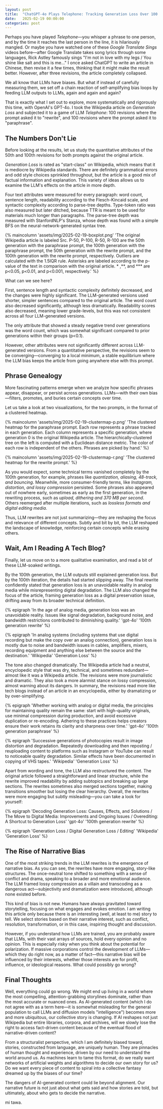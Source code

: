 ```yaml
---
layout: post
title:  "ChatGPT-4o Plays Telephone: Tracking Generation Loss Over 100 Generations of Revisions"
date:   2025-02-19 00:00:00
categories: post
---
```

<!--more-->

Perhaps you have played *Telephone*—you whisper a phrase to one person, and by the time it reaches the last person in the line, it is hilariously mangled. Or maybe you have watched one of these *Google Translate Sings* videos before—after Google Translate takes song lyrics through some languages, Rick Astley famously sings "I'm not in love with my legs / You shine like salt and this is me..." I once asked ChatGPT to write an article in Chinese, then revise it a few times, thinking that it might make the result better. However, after three revisions, the article completely collapsed.

We all know that LLMs have biases. But what if instead of carefully measuring them, we set off a chain reaction of self-amplifying bias loops by feeding LLM outputs to LLMs, again and again and again?

That is exactly what I set out to explore, more systematically and rigorously this time, with OpenAI's GPT-4o. I took the Wikipedia article on *Generation Loss* and subjected it to a game of LLM *Telephone*: 100 revisions where the prompt asked it to "rewrite", and 100 revisions where the prompt asked it to "paraphrase".

## The Numbers Don't Lie

Before looking at the results, let us study the quantitative attributes of the 50th and 100th revisions for both prompts against the original article.

*Generation Loss* is rated as "start-class" on Wikipedia, which means that it is mediocre by Wikipedia standards. There are definitely grammatical errors and odd style choices sprinkled throughout, but the article is a good mix of factual information and explanation. This variety of ideas allows us to examine the LLM's effects on the article in more depth.

Four text attributes were measured for every paragraph: word count, sentence length, readability according to the Flesch-Kincaid scale, and syntactic complexity according to parse-tree depths. Type-token ratio was also measured but later ditched, because TTR is meant to be used for materials much longer than paragraphs. The parse-tree depth was measured with StanfordNLP's Stanza, whose depth was found with a simple BFS on the neural-network-generated syntax tree.

{% maincolumn 'assets/img/2025-02-19-boxplot.png' 'The original Wikipedia article is labeled Src. P-50, P-100, R-50, R-100 are the 50th generation with the paraphrase prompt, the 100th generation with the paraphrase prompt, the 50th generation with the rewrite prompt, and the 100th generation with the rewrite prompt, respectively. Outliers are calculated with the 1.5IQR rule. Asterisks are labeled according to the p-value of the text in comparison with the original article. \* ,\*\*, and \*\*\* are p<0.05, p<0.01, and p<0.001, respectively.' %}

What can we see here? 

First, sentence length and syntactic complexity definitely decreased, and the changes were highly significant. The LLM-generated versions used shorter, simpler sentences compared to the original article. The word count also decreased significantly, although less dramatically. Readability scores also decreased, meaning lower grade-levels, but this was not consistent across all four LLM-generated versions.

The only attribute that showed a steady negative trend over generations was the word count, which was somewhat significant compared to prior generations within their groups (p<0.1). 

However, other attributes were not significantly different across LLM-generated versions. From a quantitative perspective, the revisions seem to be converging—converging to a local minimum, a stable equilibrium where the LLM bias keeps the article from going anywhere else with this prompt.

## Phrase Genealogy

More fascinating patterns emerge when we analyze how specific phrases appear, disappear, or persist across generations. LLMs—with their own bias—filters, promotes, and buries certain concepts over time.

Let us take a look at two visualizations, for the two prompts, in the format of a clustered heatmap.

{% maincolumn 'assets/img/2025-02-19-clustermap-p.png' 'The clustered heatmap for the paraphrase prompt. Each row represents a phrase tracked in each generation. Each column represents a specific generation, where generation 0 is the original Wikipedia article. The hierarchically-clustered tree on the left is computed with a Euclidean distance metric. The color of each row is independent of the others. Phrases are picked by hand.' %}

{% maincolumn 'assets/img/2025-02-19-clustermap-r.png' 'The clustered heatmap for the rewrite prompt.' %}

As you would expect, some technical terms vanished completely by the 100th generation, for example, phrases like *quantization, aliasing, 48-track, and bouncing*. Meanwhile, more consumer-friendly terms, like *Instagram, distortion, and lossy compression* persisted. Some phrases also appeared out of nowhere early, sometimes as early as the first generation, in the rewriting process, such as *upload, dithering and 370 MB per second*. Others reemerged after multiple iterations, such as *lossless formats and digital editing media*.

Thus, LLM rewrites are not just summarizing—they are reshaping the focus and relevance of different concepts. Subtly and bit by bit, the LLM reshaped the landscape of knowledge, reinforcing certain concepts while erasing others.

## Wait, Am I Reading A Tech Blog?

Finally, let us move on to a more qualitative examination, and read a bit of these LLM-soaked writings.

By the 100th generation, the LLM outputs still explained generation loss. But by the 100th iteration, the details had started slipping away. The final rewrite confidently stated that generation loss is an unavoidable reality in analog media while misrepresenting digital degradation. The LLM also changed the focus of the article, framing generation loss as a digital preservation issue, drifting away from its broader technical definition.

{% epigraph 'In the age of analog media, generation loss was an unavoidable reality. Issues like signal degradation, background noise, and bandwidth restrictions contributed to diminishing quality.' 'gpt-4o' '100th generation rewrite' %}

{% epigraph 'In analog systems (including systems that use digital recording but make the copy over an analog connection), generation loss is mostly due to noise and bandwidth issues in cables, amplifiers, mixers, recording equipment and anything else between the source and the destination.' 'Wikipedia' 'Generation Loss' %}

The tone also changed dramatically. The Wikipedia article had a neutral, encyclopedic style that was dry, technical, and sometimes redundant—almost like it was a Wikipedia article. The revisions were more journalistic and dramatic. They also took a more alarmist stance on lossy compression, almost warning about its dangers. In summary, the revisions read more like tech blogs instead of an article in an encyclopedia, either by dramatizing or by over-simplifying.

{% epigraph 'Whether working with analog or digital media, the principles for maintaining quality remain the same: start with high-quality originals, use minimal compression during production, and avoid excessive duplication or re-encoding. Adhering to these practices helps creators ensure their work retains its clarity and sharpness over time.' 'gpt-4o' '100th generation paraphrase' %}

{% epigraph 'Successive generations of photocopies result in image distortion and degradation. Repeatedly downloading and then reposting / reuploading content to platforms such as Instagram or YouTube can result to noticeable quality degradation. Similar effects have been documented in copying of VHS tapes.' 'Wikipedia' 'Generation Loss' %}

Apart from wording and tone, the LLM also restructured the content. The original article followed a straightforward and linear structure, while the rewrite improved readability by adding subtopics and breaking up large sections. The rewrites sometimes also merged sections together, making transitions smoother but losing the clear hierarchy. Overall, the rewrites were more engaging but subtly misleading—you can take a look for yourself:

{% epigraph 'Decoding Generation Loss: Causes, Effects, and Solutions / The Move to Digital Media: Improvements and Ongoing Issues / Overediting: A Shortcut to Generation Loss' 'gpt-4o' '100th generation rewrite' %}

{% epigraph 'Generation Loss / Digital Generation Loss / Editing' 'Wikipedia' 'Generation Loss' %}

## The Rise of Narrative Bias

One of the most striking trends in the LLM rewrites is the emergence of narrative bias. As you can see, the rewrites have more engaging, story-like structures. The once-neutral tone shifted to something with a sense of conflict and drama, speaking to a broader and more emotional audience. The LLM framed lossy compression as a villain and transcoding as a dangerous act—subjectivity and dramatization were introduced, although none existed before.

This kind of bias is not new. Humans have always gravitated toward storytelling, focusing on what engages and evokes emotion. I am writing this article only because there is an interesting (well, at least to me) story to tell. We select stories based on their narrative interest, such as conflict, resolution, transformation, or in this case, inspiring thought and discussion. 

However, if you understand how LLMs are trained, you are probably aware that LLMs, with their vast arrays of sources, hold every opinion and no opinion. This is especially risky when you think about the potential for polarization. If massive corporations control the development of LLMs—which they do right now, as a matter of fact—this narrative bias will be influenced by their interests, whether those interests are for profit, influence, or ideological reasons. What could possibly go wrong?

## Final Thoughts

Well, everything could go wrong. We might end up living in a world where the most compelling, attention-grabbing storylines dominate, rather than the most accurate or nuanced ones. As AI-generated content (which I do not agree with as a term here—it is somewhat misleading for the general population to call LLMs and diffusion models "intelligence") becomes more and more ubiquitous, our collective story is changing. If AI reshapes not just Wikipedia but entire libraries, corpora, and archives, will we slowly lose the right to access fact-driven content because of the eventual flood of narrative-driven content?

From a structuralist perspective, which I am definitely biased toward, stories, constructed from language, are uniquely human. They are pinnacles of human thought and experience, driven by our need to understand the world around us. As machines learn to tame this format, do we really want networks of artificial weights and algorithms to decide our own story for us? Do we want every piece of content to spiral into a collective fantasy dreamed up by the biases of our time?

The dangers of AI-generated content could lie beyond alignment. Our narrative future is not just about what gets said and how stories are told, but ultimately, about who gets to decide the narrative.

mi tawa.
